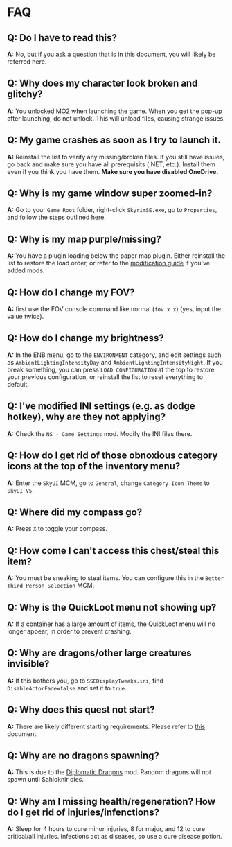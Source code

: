 # FAQ

## Q: Do I have to read this?

**A:** No, but if you ask a question that is in this document, you will likely be referred here.

## Q: Why does my character look broken and glitchy?

**A:** You unlocked MO2 when launching the game. When you get the pop-up after launching, do not unlock. This will unload files, causing strange issues.

## Q: My game crashes as soon as I try to launch it.

**A:** Reinstall the list to verify any missing/broken files. If you still have issues, go back and make sure you have all prerequisits (.NET, etc.). Install them even if you think you have them. **Make sure you have disabled OneDrive.**

## Q: Why is my game window super zoomed-in?

**A:** Go to your `Game Root` folder, right-click `SkyrimSE.exe`, go to `Properties`, and follow the steps outlined [here](https://raw.githubusercontent.com/Lost-Outpost/resources/main/skyrim-scaling.png).

## Q: Why is my map purple/missing?

**A:** You have a plugin loading below the paper map plugin. Either reinstall the list to restore the load order, or refer to the [modification guide](https://github.com/Geborgen/nordic-souls/blob/main/MODIFICATIONGUIDE.md) if you've added mods.

## Q: How do I change my FOV?

**A:** first use the FOV console command like normal (`fov x x`) (yes, input the value twice).

## Q: How do I change my brightness?

**A:** In the ENB menu, go to the `ENVIRONMENT` category, and edit settings such as `AmbientLightingIntensityDay` and `AmbientLightingIntensityNight`. If you break something, you can press `LOAD CONFIGURATION` at the top to restore your previous configuration, or reinstall the list to reset everything to default.

## Q: I've modified INI settings (e.g. as dodge hotkey), why are they not applying?

**A:** Check the `NS - Game Settings` mod. Modify the INI files there.

## Q: How do I get rid of those obnoxious category icons at the top of the inventory menu?

**A:** Enter the `SkyUI` MCM, go to `General`, change `Category Icon Theme` to `SkyUI V5`.

## Q: Where did my compass go?

**A:** Press `X` to toggle your compass.

## Q: How come I can't access this chest/steal this item?

**A:** You must be sneaking to steal items. You can configure this in the `Better Third Person Selection` MCM.

## Q: Why is the QuickLoot menu not showing up?

**A:** If a container has a large amount of items, the QuickLoot menu will no longer appear, in order to prevent crashing.

## Q: Why are dragons/other large creatures invisible?

**A:** If this bothers you, go to `SSEDisplayTweaks.ini`, find `DisableActorFade=false` and set it to `true`.

## Q: Why does this quest not start?

**A:** There are likely different starting requirements. Please refer to [this](https://github.com/Geborgen/nordic-souls/blob/main/QUESTCHANGES.md) document.

## Q: Why are no dragons spawning?

**A:** This is due to the [Diplomatic Dragons](https://www.nexusmods.com/skyrimspecialedition/mods/70803) mod. Random dragons will not spawn until Sahloknir dies.

## Q: Why am I missing health/regeneration? How do I get rid of injuries/infenctions?

**A:** Sleep for 4 hours to cure minor injuries, 8 for major, and 12 to cure critical/all injuries. Infections act as diseases, so use a cure disease potion.

